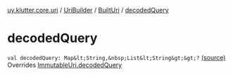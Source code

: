 [uy.klutter.core.uri](../../index.md) / [UriBuilder](../index.md) / [BuiltUri](index.md) / [decodedQuery](.)


# decodedQuery
`val decodedQuery: Map&lt;String,&nbsp;List&lt;String&gt;&gt;?` [(source)](https://github.com/kohesive/klutter/blob/master/core-jdk6/src/main/kotlin/uy/klutter/core/uri/UriBuilder.kt#L286)
Overrides [ImmutableUri.decodedQuery](../../-immutable-uri/decoded-query.md)


